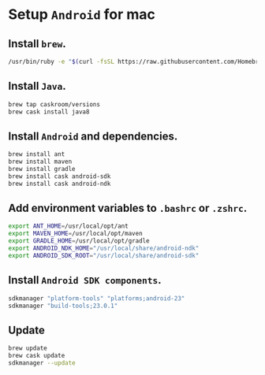 # Setup `Android` for mac

## Install `brew`.

```sh
/usr/bin/ruby -e "$(curl -fsSL https://raw.githubusercontent.com/Homebrew/install/master/install)"
```

## Install `Java`.

```sh
brew tap caskroom/versions
brew cask install java8
```

## Install `Android` and dependencies.

```sh
brew install ant
brew install maven
brew install gradle
brew install cask android-sdk
brew install cask android-ndk
```

## Add environment variables to `.bashrc` or `.zshrc`.

```sh
export ANT_HOME=/usr/local/opt/ant
export MAVEN_HOME=/usr/local/opt/maven
export GRADLE_HOME=/usr/local/opt/gradle
export ANDROID_NDK_HOME="/usr/local/share/android-ndk"
export ANDROID_SDK_ROOT="/usr/local/share/android-sdk"
```

## Install `Android SDK components`.

```sh
sdkmanager "platform-tools" "platforms;android-23"
sdkmanager "build-tools;23.0.1"
```

## Update

```sh
brew update
brew cask update
sdkmanager --update
```


